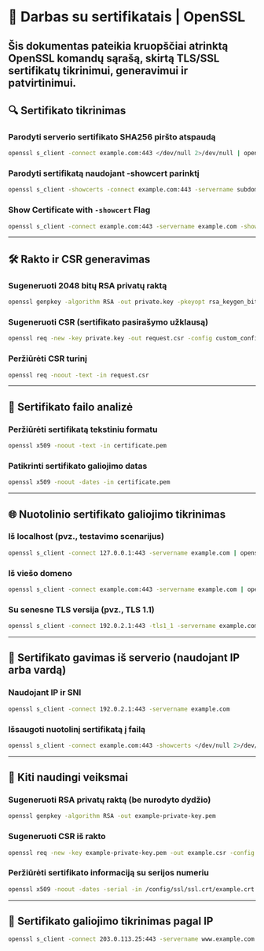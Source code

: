 # 📘 Darbas su sertifikatais | OpenSSL

Šis dokumentas pateikia kruopščiai atrinktą OpenSSL komandų sąrašą, skirtą TLS/SSL sertifikatų tikrinimui, generavimui ir patvirtinimui.
---

## 🔍 Sertifikato tikrinimas

### Parodyti serverio sertifikato SHA256 piršto atspaudą

```bash
openssl s_client -connect example.com:443 </dev/null 2>/dev/null | openssl x509 -noout -fingerprint -sha256
```

### Parodyti sertifikatą naudojant -showcert parinktį

```bash
openssl s_client -showcerts -connect example.com:443 -servername subdomain.example.com
```

### Show Certificate with `-showcert` Flag

```bash
openssl s_client -connect example.com:443 -servername example.com -showcert
```

---

## 🛠️ Rakto ir CSR generavimas

### Sugeneruoti 2048 bitų RSA privatų raktą

```bash
openssl genpkey -algorithm RSA -out private.key -pkeyopt rsa_keygen_bits:2048
```

### Sugeneruoti CSR (sertifikato pasirašymo užklausą)

```bash
openssl req -new -key private.key -out request.csr -config custom_config.cnf
```

### Peržiūrėti CSR turinį

```bash
openssl req -noout -text -in request.csr
```

---

## 📄 Sertifikato failo analizė

### Peržiūrėti sertifikatą tekstiniu formatu

```bash
openssl x509 -noout -text -in certificate.pem
```

### Patikrinti sertifikato galiojimo datas

```bash
openssl x509 -noout -dates -in certificate.pem
```

---

## 🌐 Nuotolinio sertifikato galiojimo tikrinimas

### Iš localhost (pvz., testavimo scenarijus)

```bash
openssl s_client -connect 127.0.0.1:443 -servername example.com | openssl x509 -noout -dates
```

### Iš viešo domeno

```bash
openssl s_client -connect example.com:443 -servername example.com | openssl x509 -noout -dates
```

### Su senesne TLS versija (pvz., TLS 1.1)

```bash
openssl s_client -connect 192.0.2.1:443 -tls1_1 -servername example.com
```

---

## 📡 Sertifikato gavimas iš serverio (naudojant IP arba vardą)

### Naudojant IP ir SNI

```bash
openssl s_client -connect 192.0.2.1:443 -servername example.com
```

### Išsaugoti nuotolinį sertifikatą į failą

```bash
openssl s_client -connect example.com:443 -showcerts </dev/null 2>/dev/null | openssl x509 -outform PEM > public_cert.pem
```

---

## 🔐 Kiti naudingi veiksmai

### Sugeneruoti RSA privatų raktą (be nurodyto dydžio)

```bash
openssl genpkey -algorithm RSA -out example-private-key.pem
```

### Sugeneruoti CSR iš rakto

```bash
openssl req -new -key example-private-key.pem -out example.csr -config csr_config.cnf
```

### Peržiūrėti sertifikato informaciją su serijos numeriu

```bash
openssl x509 -noout -dates -serial -in /config/ssl/ssl.crt/example.crt
```

---

## 📅 Sertifikato galiojimo tikrinimas pagal IP

```bash
openssl s_client -connect 203.0.113.25:443 -servername www.example.com 2>/dev/null | openssl x509 -noout -dates
```
